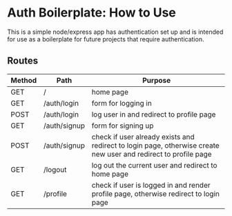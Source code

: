 # Auth Boilerplate: How to Use

This is a simple node/express app has authentication set up and is intended for use as a boilerplate for future projects that require authentication.

## Routes
| Method | Path | Purpose |
| ------ | ------------ | -------------------------------------------------------- |
| GET | / | home page 
| GET | /auth/login | form for logging in
| POST | /auth/login | log user in and redirect to profile page |
| GET | /auth/signup | form for signing up |
| POST | /auth/signup | check if user already exists and redirect to login page, otherwise create new user and redirect to profile page |
| GET | /logout | log out the current user and redirect to home page |
| GET | /profile | check if user is logged in and render profile page, otherwise redirect to login page |

